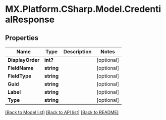 # MX.Platform.CSharp.Model.CredentialResponse

## Properties

Name | Type | Description | Notes
------------ | ------------- | ------------- | -------------
**DisplayOrder** | **int?** |  | [optional] 
**FieldName** | **string** |  | [optional] 
**FieldType** | **string** |  | [optional] 
**Guid** | **string** |  | [optional] 
**Label** | **string** |  | [optional] 
**Type** | **string** |  | [optional] 

[[Back to Model list]](../README.md#documentation-for-models) [[Back to API list]](../README.md#documentation-for-api-endpoints) [[Back to README]](../README.md)

